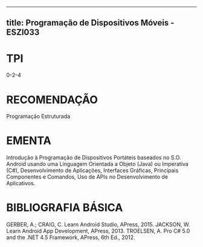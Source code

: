 
---
title: Programação de Dispositivos Móveis - ESZI033 
---

# TPI

0-2-4

# RECOMENDAÇÃO

Programação Estruturada

# EMENTA

Introdução à Programação de Dispositivos Portáteis baseados no S.O. Android usando uma Linguagem Orientada a Objeto (Java) ou Imperativa (C#), Desenvolvimento de Aplicações, Interfaces Gráficas, Principais Componentes e Comandos, Uso de APIs no Desenvolvimento de Aplicativos.

# BIBLIOGRAFIA BÁSICA

GERBER, A.; CRAIG, C. Learn Android Studio, APress, 2015.
JACKSON, W. Learn Android App Development, APress, 2013.
TROELSEN, A. Pro C# 5.0 and the .NET 4.5 Framework, APress, 6th Ed., 2012.
        